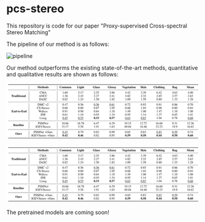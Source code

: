 # pcs-stereo

This repository is code for our paper "Proxy-supervised Cross-spectral Stereo Matching"

The pipeline of our method is as follows:

![pipeline](https://github.com/jiayuzhang128/pcs-stereo/blob/master/imgs/overall.png)

Our method outperforms the existing state-of-the-art methods, quantitative and qualitative results are shown as follows:

![quantitative](https://github.com/jiayuzhang128/pcs-stereo/blob/master/imgs/quantitative_results.png)

![quantitative](https://github.com/jiayuzhang128/pcs-stereo/blob/master/imgs/quantitative_results.png)

The pretrained models are coming soon!
